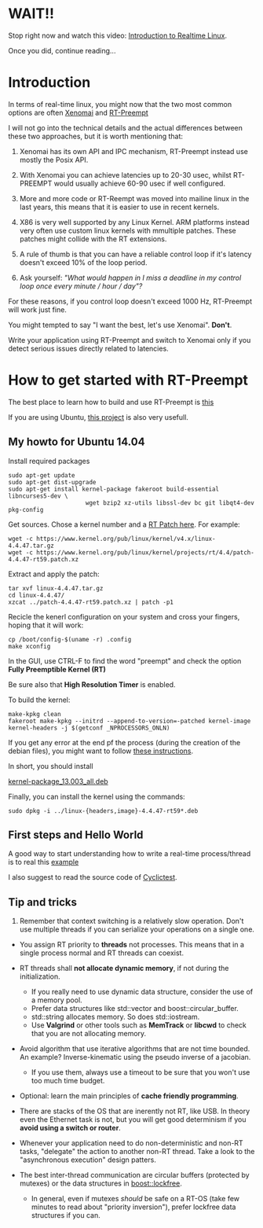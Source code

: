 # WAIT!!

Stop right now and watch this video: [Introduction to Realtime Linux](https://www.youtube.com/watch?v=BKkX9WASfpI).

Once you did, continue reading...

# Introduction

In terms of real-time linux, you might now that the two most common options
are often [Xenomai](https://xenomai.org/) and [RT-Preempt](https://rt.wiki.kernel.org/index.php/Main_Page)

I will not go into the technical details and the actual differences between these
two approaches, but it is worth mentioning that:

1. Xenomai has its own API and IPC mechanism, RT-Preempt instead use mostly the Posix API.

2. With Xenomai you can achieve latencies up to 20-30 usec, whilst RT-PREEMPT
would usually achieve 60-90 usec if well configured.

3. More and more code or RT-Reempt was moved into mailine linux in the last years, 
this means that it is easier to use in recent kernels.

4. X86 is very well supported by any Linux Kernel. ARM platforms instead very often use
custom linux kernels with mmultiple patches. These patches might collide with the RT extensions.

5. A rule of thumb is that you can have a reliable control loop if it's latency doesn't exceed
10% of the loop period.

6. Ask yourself: *"What would happen in I miss a deadline in my control loop once every minute / hour / day"?*


For these reasons, if you control loop doesn't exceed 1000 Hz, RT-Preempt will 
work just fine.

You might tempted to say "I want the best, let's use Xenomai". **Don't**.

Write your application using RT-Preempt and switch to Xenomai only if you detect
serious issues directly related to latencies.

# How to get started with RT-Preempt

The best place to learn how to build and use RT-Preempt is [this](https://rt.wiki.kernel.org/index.php/RT_PREEMPT_HOWTO)

If you are using Ubuntu, [this project](https://bitbucket.org/thismaechler/ubuntustudio-14.04-realtimeaudio/src)
 is also very usefull.
 
## My howto for Ubuntu 14.04

Install required packages

    sudo apt-get update
    sudo apt-get dist-upgrade
    sudo apt-get install kernel-package fakeroot build-essential libncurses5-dev \
                          wget bzip2 xz-utils libssl-dev bc git libqt4-dev pkg-config

Get sources. Chose a kernel number and a [RT Patch here](https://www.kernel.org/pub/linux/kernel/projects/rt/).
For example:

    wget -c https://www.kernel.org/pub/linux/kernel/v4.x/linux-4.4.47.tar.gz
    wget -c https://www.kernel.org/pub/linux/kernel/projects/rt/4.4/patch-4.4.47-rt59.patch.xz

Extract and apply the patch:

    tar xvf linux-4.4.47.tar.gz 
    cd linux-4.4.47/
    xzcat ../patch-4.4.47-rt59.patch.xz | patch -p1

Recicle the kenerl configuration on your system and cross your fingers, hoping that it will work:


    cp /boot/config-$(uname -r) .config
    make xconfig

In the GUI, use CTRL-F to find the word "preempt" and check the option **Fully Preemptible Kernel (RT)**

Be sure also that **High Resolution Timer** is enabled.

To build the kernel:

    make-kpkg clean
    fakeroot make-kpkg --initrd --append-to-version=-patched kernel-image kernel-headers -j $(getconf _NPROCESSORS_ONLN)
    
If you get any error at the end pf the process (during the creation of the debian files), you might want
 to follow [these instructions](https://bugs.launchpad.net/ubuntu/+source/kernel-package/+bug/1308183).
 
 In short, you should install 
 
 [kernel-package_13.003_all.deb](https://launchpad.net/ubuntu/+source/kernel-package/13.003/+build/5980712/+files/kernel-package_13.003_all.deb)


Finally, you can install the kernel using the commands:

    sudo dpkg -i ../linux-{headers,image}-4.4.47-rt59*.deb

## First steps and Hello World

A good way to start understanding how to write a real-time process/thread is to real this
[example](https://rt.wiki.kernel.org/index.php/RT_PREEMPT_HOWTO#A_Realtime_.22Hello_World.22_Example)

I also suggest to read the source code of [Cyclictest](https://rt.wiki.kernel.org/index.php/Cyclictest).

## Tip and tricks

1. Remember that context switching is a relatively slow operation. Don't use multiple threads if you can serialize
your operations on a single one.

* You assign RT priority to __threads__ not processes. This means that in a single process
normal and RT threads can coexist.

* RT threads shall __not allocate dynamic memory__, if not during the initialization. 

   * If you really need to use dynamic data structure, consider the use of a memory pool.
   * Prefer data structures like std::vector and boost::circular_buffer.
   * std::string allocates memory. So does std::iostream.
   * Use **Valgrind** or other tools such as **MemTrack** or **libcwd** to check that you are not allocating memory.
   
* Avoid algorithm that use iterative algorithms that are not time bounded. An example? Inverse-kinematic
 using the pseudo inverse of a jacobian.
 
   * If you use them, always use a timeout to be sure that you won't use too much time budget.
   
* Optional: learn the main principles of **cache friendly programming**.

* There are stacks of the OS that are inerently not RT, like USB. In theory even the Ethernet
task is not, but you will get good determinism if you **avoid using a switch or router**.


* Whenever your application need to do non-deterministic and non-RT tasks, "delegate" the action to another
non-RT thread. Take a look to the "asynchronous execution" design patters.

* The best inter-thread communication are circular buffers (protected by mutexes) or the 
data structures in [boost::lockfree](http://www.boost.org/doc/libs/1_63_0/doc/html/lockfree.html).

   * In general, even if mutexes *should* be safe on a RT-OS (take few minutes to read about "priority inversion"),
    prefer lockfree data structures if you can.
    
   
   

